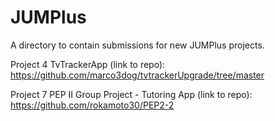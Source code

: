 # JUMPlus
A directory to contain submissions for new JUMPlus projects.

Project 4
TvTrackerApp (link to repo): https://github.com/marco3dog/tvtrackerUpgrade/tree/master

Project 7
PEP II Group Project - Tutoring App (link to repo): https://github.com/rokamoto30/PEP2-2
